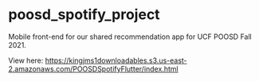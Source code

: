 # poosd_spotify_project

Mobile front-end for our shared recommendation app for UCF POOSD Fall 2021.

View here: https://kingjms1downloadables.s3.us-east-2.amazonaws.com/POOSDSpotifyFlutter/index.html
